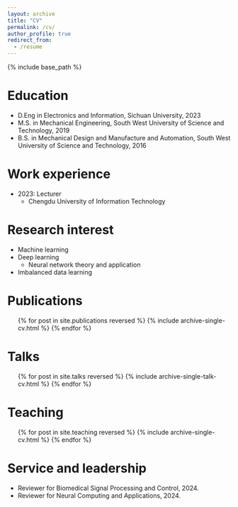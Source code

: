 ```yaml
---
layout: archive
title: "CV"
permalink: /cv/
author_profile: true
redirect_from:
  - /resume
---
```


{% include base_path %}

Education
======
* D.Eng in Electronics and Information, Sichuan University, 2023 
* M.S. in Mechanical Engineering, South West University of Science and Technology, 2019
* B.S. in Mechanical Design and Manufacture and Automation, South West University of Science and Technology, 2016

Work experience
======
* 2023: Lecturer
  * Chengdu University of Information Technology

  
Research interest
======
* Machine learning
* Deep learning
  * Neural network theory and application
* Imbalanced data learning

Publications
======
  <ul>{% for post in site.publications reversed %}
    {% include archive-single-cv.html %}
  {% endfor %}</ul>
  
Talks
======
  <ul>{% for post in site.talks reversed %}
    {% include archive-single-talk-cv.html  %}
  {% endfor %}</ul>
  
Teaching
======
  <ul>{% for post in site.teaching reversed %}
    {% include archive-single-cv.html %}
  {% endfor %}</ul>
  
Service and leadership
======
* Reviewer for Biomedical Signal Processing and Control, 2024.
* Reviewer for Neural Computing and Applications, 2024.
 
